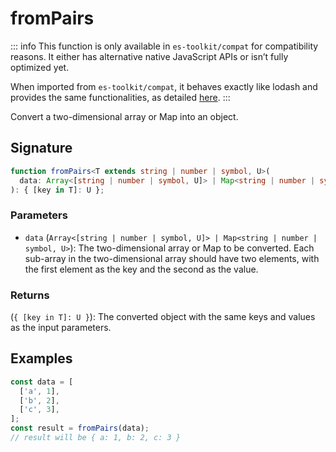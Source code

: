# fromPairs

::: info
This function is only available in `es-toolkit/compat` for compatibility reasons. It either has alternative native JavaScript APIs or isn’t fully optimized yet.

When imported from `es-toolkit/compat`, it behaves exactly like lodash and provides the same functionalities, as detailed [here](../../../compatibility.md).
:::

Convert a two-dimensional array or Map into an object.

## Signature

```typescript
function fromPairs<T extends string | number | symbol, U>(
  data: Array<[string | number | symbol, U]> | Map<string | number | symbol, U>
): { [key in T]: U };
```

### Parameters

- `data` (`Array<[string | number | symbol, U]> | Map<string | number | symbol, U>`): The two-dimensional array or Map to be converted. Each sub-array in the two-dimensional array should have two elements, with the first element as the key and the second as the value.

### Returns

(`{ [key in T]: U }`): The converted object with the same keys and values as the input parameters.

## Examples

```typescript
const data = [
  ['a', 1],
  ['b', 2],
  ['c', 3],
];
const result = fromPairs(data);
// result will be { a: 1, b: 2, c: 3 }
```
